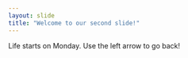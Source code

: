 ```yaml
---
layout: slide
title: "Welcome to our second slide!"
---
```

Life starts on Monday.
Use the left arrow to go back!

